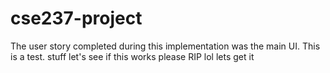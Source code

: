 # cse237-project

The user story completed during this implementation was the main UI.
This is a test.
stuff 
let's see if this works
please 
RIP
lol
lets get it